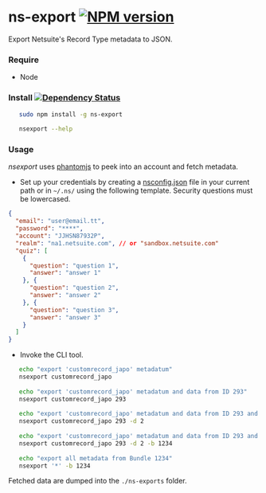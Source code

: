 # ns-export [![NPM version][npm-image]][npm-url] 

Export Netsuite's Record Type metadata to JSON.

### Require

  * Node

### Install [![Dependency Status][david-image]][david-url]

```bash
   sudo npm install -g ns-export
   
   nsexport --help
```
 
### Usage

_nsexport_ uses [phantomjs](http://www.phantomjs.org) to peek into an account and
fetch metadata.

  - Set up your credentials by creating a [nsconfig.json](https://github.com/suiteplus/nsconfig) file in your current path 
or in `~/.ns/` using the following template. Security questions must be lowercased.

```json
{
  "email": "user@email.tt",
  "password": "****",
  "account": "JJHSN87932P",
  "realm": "na1.netsuite.com", // or "sandbox.netsuite.com"
  "quiz": [
    {
      "question": "question 1",
      "answer": "answer 1"
    }, {
      "question": "question 2",
      "answer": "answer 2"
    }, {
      "question": "question 3",
      "answer": "answer 3"
    }
  ]
} 
```

  - Invoke the CLI tool.

```bash 
   echo "export 'customrecord_japo' metadatum"
   nsexport customrecord_japo
   
   echo "export 'customrecord_japo' metadatum and data from ID 293"
   nsexport customrecord_japo 293
   
   echo "export 'customrecord_japo' metadatum and data from ID 293 and his relationships"
   nsexport customrecord_japo 293 -d 2
   
   echo "export 'customrecord_japo' metadatum and data from ID 293 and his relationships from Bundle 1234"
   nsexport customrecord_japo 293 -d 2 -b 1234
   
   echo "export all metadata from Bundle 1234"
   nsexport '*' -b 1234
```

Fetched data are dumped into the `./ns-exports` folder.

[david-url]: https://david-dm.org/suiteplus/ns-export
[david-image]: https://david-dm.org/suiteplus/ns-export.svg

[npm-url]: https://npmjs.org/package/ns-export
[npm-image]: http://img.shields.io/npm/v/ns-export.svg